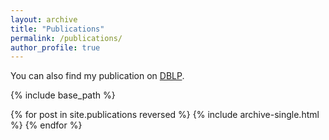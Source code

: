 ```yaml
---
layout: archive
title: "Publications"
permalink: /publications/
author_profile: true
---
```


You can also find my publication on [DBLP](https://dblp.uni-trier.de/pid/268/6822.html).

<!-- {% if author.googlescholar %}
  You can also find my articles on <u><a href="{{author.googlescholar}}">my Google Scholar profile</a>.</u>
{% endif %} -->

{% include base_path %}

{% for post in site.publications reversed %}
  {% include archive-single.html %}
{% endfor %}

